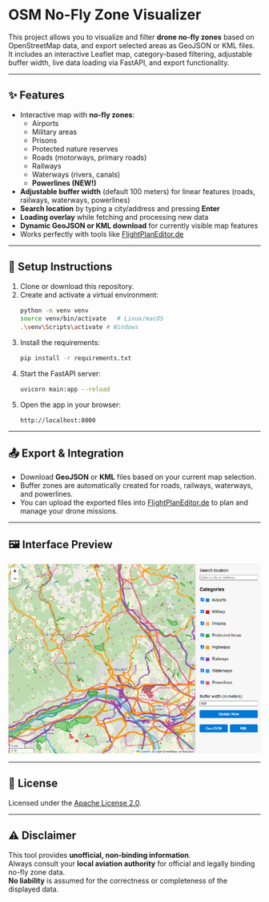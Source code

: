 # OSM No-Fly Zone Visualizer

This project allows you to visualize and filter **drone no-fly zones** based on OpenStreetMap data, and export selected areas as GeoJSON or KML files.  
It includes an interactive Leaflet map, category-based filtering, adjustable buffer width, live data loading via FastAPI, and export functionality.

---

## ✨ Features

- Interactive map with **no-fly zones**:
  - Airports
  - Military areas
  - Prisons
  - Protected nature reserves
  - Roads (motorways, primary roads)
  - Railways
  - Waterways (rivers, canals)
  - **Powerlines (NEW!)**
- **Adjustable buffer width** (default 100 meters) for linear features (roads, railways, waterways, powerlines)
- **Search location** by typing a city/address and pressing **Enter**
- **Loading overlay** while fetching and processing new data
- **Dynamic GeoJSON or KML download** for currently visible map features
- Works perfectly with tools like [FlightPlanEditor.de](https://www.flightplaneditor.de)

---

## 🚀 Setup Instructions

1. Clone or download this repository.
2. Create and activate a virtual environment:
   ```bash
   python -m venv venv
   source venv/bin/activate   # Linux/macOS
   .\venv\Scripts\activate # Windows
   ```
3. Install the requirements:
   ```bash
   pip install -r requirements.txt
   ```
4. Start the FastAPI server:
   ```bash
   uvicorn main:app --reload
   ```
5. Open the app in your browser:
   ```
   http://localhost:8000
   ```

---

## 📤 Export & Integration

- Download **GeoJSON** or **KML** files based on your current map selection.
- Buffer zones are automatically created for roads, railways, waterways, and powerlines.
- You can upload the exported files into [FlightPlanEditor.de](https://www.flightplaneditor.de) to plan and manage your drone missions.

---

## 🖼 Interface Preview

![Screenshot](doc/screenshot.png)

---

## 📄 License

Licensed under the [Apache License 2.0](LICENSE).

---

## ⚠️ Disclaimer

This tool provides **unofficial, non-binding information**.  
Always consult your **local aviation authority** for official and legally binding no-fly zone data.  
**No liability** is assumed for the correctness or completeness of the displayed data.
